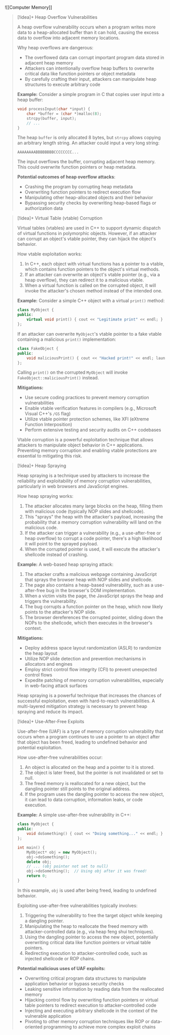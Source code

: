 
![[Computer Memory]]


> [!idea]+ Heap Overflow Vulnerabilities
>  
> A heap overflow vulnerability occurs when a program writes more data to a heap-allocated buffer than it can hold, causing the excess data to overflow into adjacent memory locations.
>
> Why heap overflows are dangerous:
> - The overflowed data can corrupt important program data stored in adjacent heap memory
> - Attackers can intentionally overflow heap buffers to overwrite critical data like function pointers or object metadata
> - By carefully crafting their input, attackers can manipulate heap structures to execute arbitrary code
>
> **Example:** Consider a simple program in C that copies user input into a heap buffer:
>
> ```c
> void processInput(char *input) {
>     char *buffer = (char *)malloc(8);
>     strcpy(buffer, input);
>     // ...
> }
> ```
>
> The heap `buffer` is only allocated 8 bytes, but `strcpy` allows copying an arbitrary length string. An attacker could input a very long string:
>
> ```
> AAAAAAAABBBBBBBBCCCCCCCC...
> ```
>
> The input overflows the buffer, corrupting adjacent heap memory. This could overwrite function pointers or heap metadata.
>
> **Potential outcomes of heap overflow attacks**:
> - Crashing the program by corrupting heap metadata
> - Overwriting function pointers to redirect execution flow
> - Manipulating other heap-allocated objects and their behavior
> - Bypassing security checks by overwriting heap-based flags or authorization data
>

> [!idea]+ Virtual Table (vtable) Corruption
>
> Virtual tables (vtables) are used in C++ to support dynamic dispatch of virtual functions in polymorphic objects. However, if an attacker can corrupt an object's vtable pointer, they can hijack the object's behavior.
>
> How vtable exploitation works:
> 1. In C++, each object with virtual functions has a pointer to a vtable, which contains function pointers to the object's virtual methods.
> 2. If an attacker can overwrite an object's vtable pointer (e.g., via a heap overflow), they can redirect it to a malicious vtable.
> 3. When a virtual function is called on the corrupted object, it will invoke the attacker's chosen method instead of the intended one.
>  
> **Example:** Consider a simple C++ object with a virtual `print()` method:
>
> ```cpp
> class MyObject {
> public:
>     virtual void print() { cout << "Legitimate print" << endl; }
> };
> ```
>
> If an attacker can overwrite `MyObject`'s vtable pointer to a fake vtable containing a malicious `print()` implementation:
>
> ```cpp
> class FakeObject {
> public:
>     void maliciousPrint() { cout << "Hacked print!" << endl; launchAttack(); }
> };
> ```
>
> Calling `print()` on the corrupted `MyObject` will invoke `FakeObject::maliciousPrint()` instead.
>  
> **Mitigations:**
> - Use secure coding practices to prevent memory corruption vulnerabilities
> - Enable vtable verification features in compilers (e.g., Microsoft Visual C++'s `/GS` flag)
> - Utilize vtable pointer protection schemes, like XFI (eXtreme Function Interposition)
> - Perform extensive testing and security audits on C++ codebases
>
> Vtable corruption is a powerful exploitation technique that allows attackers to manipulate object behavior in C++ applications. Preventing memory corruption and enabling vtable protections are essential to mitigating this risk.

> [!idea]+ Heap Spraying
>
> Heap spraying is a technique used by attackers to increase the reliability and exploitability of memory corruption vulnerabilities, particularly in web browsers and JavaScript engines.
>
> How heap spraying works:
> 1. The attacker allocates many large blocks on the heap, filling them with malicious code (typically NOP slides and shellcode).
> 2. This "sprays" the heap with the attacker's payload, increasing the probability that a memory corruption vulnerability will land on the malicious code.
> 3. If the attacker can trigger a vulnerability (e.g., a use-after-free or heap overflow) to corrupt a code pointer, there's a high likelihood it will point to the sprayed payload.
> 4. When the corrupted pointer is used, it will execute the attacker's shellcode instead of crashing.
>
> **Example:** A web-based heap spraying attack:
> 1. The attacker crafts a malicious webpage containing JavaScript that sprays the browser heap with NOP slides and shellcode.
> 2. The page also contains a heap-based vulnerability, such as a use-after-free bug in the browser's DOM implementation.
> 3. When a victim visits the page, the JavaScript sprays the heap and triggers the vulnerability.
> 4. The bug corrupts a function pointer on the heap, which now likely points to the attacker's NOP slide.
> 5. The browser dereferences the corrupted pointer, sliding down the NOPs to the shellcode, which then executes in the browser's context.
>
> **Mitigations:**
> - Deploy address space layout randomization (ASLR) to randomize the heap layout
> - Utilize NOP slide detection and prevention mechanisms in allocators and engines
> - Employ strict control flow integrity (CFI) to prevent unexpected control flows
> - Expedite patching of memory corruption vulnerabilities, especially in web-facing attack surfaces
>
> Heap spraying is a powerful technique that increases the chances of successful exploitation, even with hard-to-reach vulnerabilities. A multi-layered mitigation strategy is necessary to prevent heap spraying and reduce its impact.

> [!idea]+ Use-After-Free Exploits
>
> Use-after-free (UAF) is a type of memory corruption vulnerability that occurs when a program continues to use a pointer to an object after that object has been freed, leading to undefined behavior and potential exploitation.
>
> How use-after-free vulnerabilities occur:
> 1. An object is allocated on the heap and a pointer to it is stored.
> 2. The object is later freed, but the pointer is not invalidated or set to null.
> 3. The freed memory is reallocated for a new object, but the dangling pointer still points to the original address.
> 4. If the program uses the dangling pointer to access the new object, it can lead to data corruption, information leaks, or code execution.
>
> **Example:** A simple use-after-free vulnerability in C++:
>
> ```cpp
> class MyObject {
> public:
>     void doSomething() { cout << "Doing something..." << endl; }
> };
>
> int main() {
>     MyObject* obj = new MyObject();
>     obj->doSomething();
>     delete obj;
>     // ... (obj pointer not set to null)
>     obj->doSomething();  // Using obj after it was freed!
>     return 0;
> }
> ```
>
> In this example, `obj` is used after being freed, leading to undefined behavior.
>
> Exploiting use-after-free vulnerabilities typically involves:
> 1. Triggering the vulnerability to free the target object while keeping a dangling pointer.
> 2. Manipulating the heap to reallocate the freed memory with attacker-controlled data (e.g., via heap feng shui techniques).
> 3. Using the dangling pointer to access the new object, potentially overwriting critical data like function pointers or virtual table pointers.
> 4. Redirecting execution to attacker-controlled code, such as injected shellcode or ROP chains.
>
> **Potential malicious uses of UAF exploits:**
> - Overwriting critical program data structures to manipulate application behavior or bypass security checks
> - Leaking sensitive information by reading data from the reallocated memory
> - Hijacking control flow by overwriting function pointers or virtual table pointers to redirect execution to attacker-controlled code
> - Injecting and executing arbitrary shellcode in the context of the vulnerable application
> - Pivoting to other memory corruption techniques like ROP or data-oriented programming to achieve more complex exploit chains

